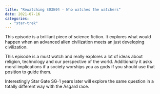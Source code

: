 ```yaml
---
title: "Rewatching S03E04 - Who watches the watchers"
date: 2021-07-16
categories:
  - "star-trek"
---
```


This episode is a brilliant piece of science fiction. It explores what would happen when an advanced alien civilization meets an just developing civilization.

This episode is a must watch and really explores a lot of ideas about religion, technology and our perspective of the world. Additionally it asks moral implications if a society worships you as gods if you should use that position to guide them.

Interestingly Star Gate SG-1 years later will explore the same question in a totally different way with the Asgard race.
